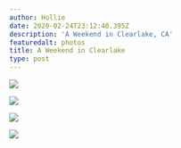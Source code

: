 ```yaml
---
author: Hollie
date: 2020-02-24T23:12:40.395Z
description: 'A Weekend in Clearlake, CA'
featuredalt: photos
title: A Weekend in Clearlake
type: post
---
```

![](/img/1-copy.png)

![](/img/2-copy.png)

![](/img/3-copy.png)

![](/img/4-copy.png)
